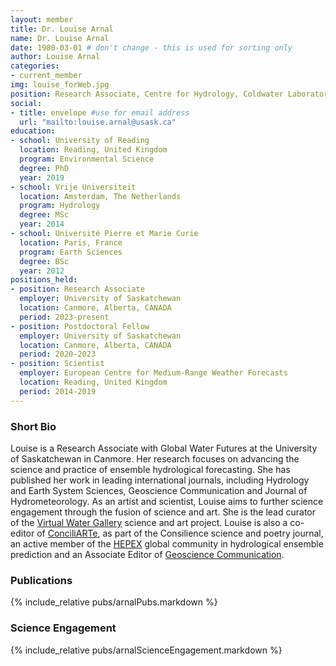 ```yaml
---
layout: member
title: Dr. Louise Arnal
name: Dr. Louise Arnal
date: 1980-03-01 # don't change - this is used for sorting only
author: Louise Arnal
categories:
- current_member
img: louise_forWeb.jpg
position: Research Associate, Centre for Hydrology, Coldwater Laboratory
social:
- title: envelope #use for email address
  url: "mailto:louise.arnal@usask.ca"
education:
- school: University of Reading
  location: Reading, United Kingdom
  program: Environmental Science
  degree: PhD
  year: 2019
- school: Vrije Universiteit
  location: Amsterdam, The Netherlands
  program: Hydrology
  degree: MSc
  year: 2014
- school: Université Pierre et Marie Curie
  location: Paris, France
  program: Earth Sciences
  degree: BSc
  year: 2012
positions_held:
- position: Research Associate
  employer: University of Saskatchewan
  location: Canmore, Alberta, CANADA
  period: 2023-present
- position: Postdoctoral Fellow
  employer: University of Saskatchewan
  location: Canmore, Alberta, CANADA
  period: 2020-2023
- position: Scientist
  employer: European Centre for Medium-Range Weather Forecasts
  location: Reading, United Kingdom
  period: 2014-2019
---
```


### Short Bio
Louise is a Research Associate with Global Water Futures at the University of Saskatchewan in Canmore. Her research focuses on advancing the science and practice of ensemble hydrological forecasting. She has published her work in leading international journals, including Hydrology and Earth System Sciences, Geoscience Communication and Journal of Hydrometeorology. As an artist and scientist, Louise aims to further science engagement through the fusion of science and art. She is the lead curator of the [Virtual Water Gallery](https://www.virtualwatergallery.ca) science and art project. Louise is also a co-editor of [ConciliARTe](https://www.consilience-journal.com/conciliarte), as part of the Consilience science and poetry journal, an active member of the [HEPEX](https://hepex.inrae.fr) global community in hydrological ensemble prediction and an Associate Editor of [Geoscience Communication](https://www.geoscience-communication.net).

### Publications
{% include_relative pubs/arnalPubs.markdown %}

### Science Engagement
{% include_relative pubs/arnalScienceEngagement.markdown %}
